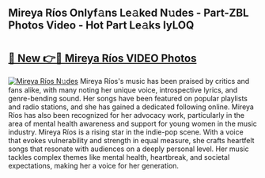 ## Mireya Ríos Onlyf𝚊ns Le𝚊ked N𝚞des - Part-ZBL Photos Video - Hot Part Le𝚊ks IyLOQ

# <h2><a href="http://ab47339.deff.icu/?id=Mireya+R%c3%ados">🔗 New 👉🔴 Mireya Ríos VIDEO Photos</a></h2>

[![Mireya Ríos N𝚞des](https://i.imgur.com/rIISA9y.gif)](http://ab47339.deff.icu/?id=Mireya+R%c3%ados)
Mireya Ríos's music has been praised by critics and fans alike, with many noting her unique voice, introspective lyrics, and genre-bending sound. Her songs have been featured on popular playlists and radio stations, and she has gained a dedicated following online. Mireya Ríos has also been recognized for her advocacy work, particularly in the area of mental health awareness and support for young women in the music industry. Mireya Ríos is a rising star in the indie-pop scene. With a voice that evokes vulnerability and strength in equal measure, she crafts heartfelt songs that resonate with audiences on a deeply personal level. Her music tackles complex themes like mental health, heartbreak, and societal expectations, making her a voice for her generation.
